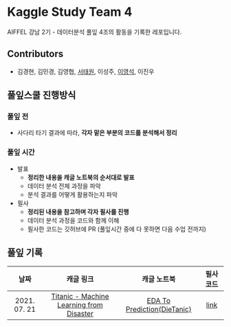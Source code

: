 # Kaggle Study Team 4

AIFFEL 강남 2기 - 데이터분석 풀잎 4조의 활동을 기록한 레포입니다.

## Contributors

- 김경현, 김민경, 김영협, [서태원](https://github.com/t1seo), 이성주, [이영석](https://github.com/younnggsuk), 이진우

## 풀잎스쿨 진행방식

### 풀잎 전

- 사다리 타기 결과에 따라, **각자 맡은 부분의 코드를 분석해서 정리**

### 풀잎 시간

- 발표
    - **정리한 내용을 캐글 노트북의 순서대로 발표**
    - 데이터 분석 전체 과정을 파악
    - 분석 결과를 어떻게 활용하는지 파악
- 필사
    - **정리된 내용을 참고하며 각자 필사를 진행**
    - 데이터 분석 과정을 코드와 함께 이해
    - 필사한 코드는 깃허브에 PR (풀잎시간 중에 다 못하면 다음 수업 전까지)

## 풀잎 기록

|날짜|캐글 링크|캐글 노트북|필사 코드|
|:---:|:---:|:---:|:---:|
|2021. 07. 21|<a href="https://www.kaggle.com/c/titanic" target="_blank" rel="noopener noreferrer">Titanic - Machine Learning from Disaster</a>|<a href="https://www.kaggle.com/ash316/eda-to-prediction-dietanic" target="_blank" rel="noopener noreferrer">EDA To Prediction(DieTanic)</a>|[link](./titanic)|

